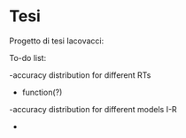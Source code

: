 # Tesi
Progetto di tesi Iacovacci:

To-do list:
  
-accuracy distribution for different RTs
  - function(?)
  
-accuracy distribution for different models I-R

- 
